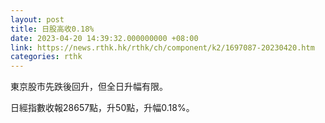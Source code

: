 ```yaml
---
layout: post
title: 日股高收0.18%
date: 2023-04-20 14:39:32.000000000 +08:00
link: https://news.rthk.hk/rthk/ch/component/k2/1697087-20230420.htm
categories: rthk
---
```


東京股市先跌後回升，但全日升幅有限。

日經指數收報28657點，升50點，升幅0.18%。
